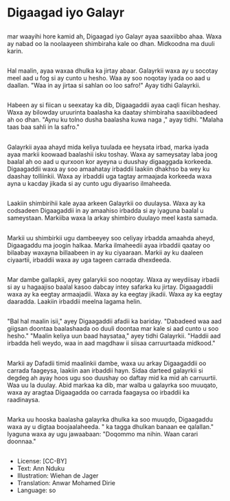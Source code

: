 # Digaagad iyo Galayr

##
mar waayihi hore kamid ah, Digaagad iyo Galayr ayaa saaxiibbo ahaa. Waxa ay nabad oo la noolaayeen shimbiraha kale oo dhan. Midkoodna ma duuli karin.

##
Hal maalin, ayaa waxaa dhulka ka jirtay abaar. Galayrkii waxa ay u socotay meel aad u fog si ay cunto u hesho. Waa ay soo noqotay iyada oo aad u daallan. "Waa in ay jirtaa si sahlan oo loo safro!" Ayay tidhi Galayrkii.

##
Habeen ay si fiican u seexatay ka dib, Digaagaddii ayaa caqli fiican heshay. Waxa ay bilowday uruurinta baalasha ka daatay shimbiraha saaxiibbadeed ah oo dhan. "Aynu ku tolno dusha baalasha kuwa naga ," ayay tidhi. "Malaha taas baa sahli in la safro."

##
Galayrkii ayaa ahayd mida keliya tuulada ee heysata irbad, marka iyada ayaa markii koowaad baalashii isku toshay. Waxa ay sameysatay laba joog baalal ah oo aad u qurxoon kor ayeyna u duushay digaaggada korkeeda. Digaagaddii waxa ay soo amaahatay irbaddii laakiin dhakhso ba wey ku daashay tolliinkii. Waxa ay irbaddii uga tagtay armaajada korkeeda waxa ayna u kacday jikada si ay cunto ugu diyaariso ilmaheeda.

##
Laakiin shimbirihii kale ayaa arkeen Galayrkii oo duulaysa. Waxa ay ka codsadeen Digaagaddii in ay amaahiso irbadda si ay iyaguna baalal u sameystaan. Markiiba waxa la arkay shimbiro duulayo meel kasta samada.

##
Markii uu shimbirkii ugu dambeeyey soo celiyay irbadda amaahda aheyd, Digaagaddu ma joogin halkaa. Marka ilmaheedii ayaa irbaddii qaatay oo bilaabay waxayna billaabeen in ay ku ciyaaraan. Markii ay ku daaleen ciyaartii, irbaddii waxa ay uga tageen carrada dhexdeeda.

##
Mar dambe gallapkii, ayey galarykii soo noqotay. Waxa ay weydiisay irbadii si ay u hagaajiso baalal kasoo dabcay intey safarka ku jirtay. Digaagaddii waxa ay ka eegtay armaajadii. Waxa ay ka eegtay jikadii. Waxa ay ka eegtay daaradda. Laakiin irbaddii meelna lagama helin.

##
"Bal hal maalin isii," ayey Digaagaddii afadii ka bariday. "Dabadeed waa aad giigsan doontaa baalashaada oo duuli doontaa mar kale si aad cunto u soo hesho." "Maalin keliya uun baad haysataa," ayey tidhi Galayrkii. "Haddii aad irbadda heli weydo, waa in aad magdhaw ii siisaa carruurtaada midkood."

##
Markii ay Dafadii timid maalinkii dambe, waxa uu arkay Digaagaddii oo carrada faageysa, laakiin aan irbaddii hayn. Sidaa darteed galayrkii si degdeg ah ayay hoos ugu soo duushay oo daftay mid ka mid ah carruurtii. Waa uu la duulay. Abid markaa ka dib, mar walba u galayrka soo muuqato, waxa ay aragtaa Digaagadda oo carrada faagaysa oo irbaddii ka raadinaysa.

##
Marka uu hooska baalasha galayrka dhulka ka soo muuqdo, Digaagaddu waxa ay u digtaa boojaalaheeda. " ka tagga dhulkan banaan ee qalallan." Iyaguna waxa ay ugu jawaabaan: "Doqommo ma nihin. Waan carari doonnaa."

##
* License: [CC-BY]
* Text: Ann Nduku
* Illustration: Wiehan de Jager
* Translation: Anwar Mohamed Dirie
* Language: so
